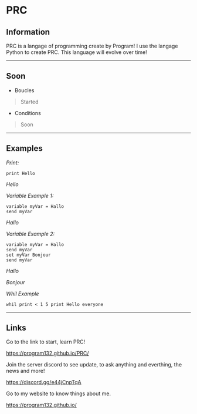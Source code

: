 # PRC

## Information

PRC is a langage of programming create by Program!
I use the langage Python to create PRC.
This language will evolve over time!



-------------------------------------------------



## Soon
* Boucles

>Started

* Conditions 

>Soon



-------------------------------------------------



## Examples

_Print:_

    print Hello

*Hello*



_Variable Example 1:_

    variable myVar = Hallo
    send myVar

*Hallo*


_Variable Example 2:_

    variable myVar = Hallo
    send myVar
    set myVar Bonjour
    send myVar

*Hallo*

*Bonjour*

_Whil Example_

    whil print < 1 5 print Hello everyone



-------------------------------------------------



## Links

Go to the link to start, learn PRC!

https://program132.github.io/PRC/

Join the server discord to see update, to ask anything and everthing, the news and more!

https://discord.gg/e44jCnpTqA

Go to my website to know things about me.

https://program132.github.io/